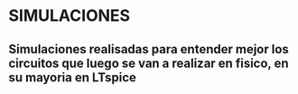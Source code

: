 # SIMULACIONES
## Simulaciones realisadas para entender mejor los circuitos que luego se van a realizar en fisico, en su mayoria en LTspice
